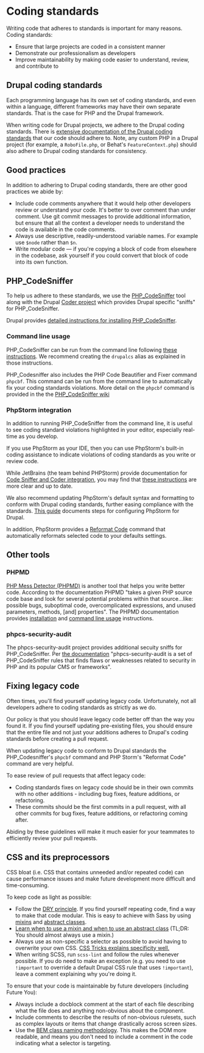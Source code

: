 # Coding standards

Writing code that adheres to standards is important for many reasons. Coding standards:

- Ensure that large projects are coded in a consistent manner
- Demonstrate our professionalism as developers
- Improve maintainability by making code easier to understand, review, and contribute to

## Drupal coding standards

Each programming language has its own set of coding standards, and even within a language, different frameworks may have their own separate standards. That is the case for PHP and the Drupal framework.

When writing code for Drupal projects, we adhere to the Drupal coding standards. There is [extensive documentation of the Drupal coding standards](https://www.drupal.org/coding-standards) that our code should adhere to. Note, any custom PHP in a Drupal project (for example, a `RoboFile.php`, or Behat's `FeatureContext.php`) should also adhere to Drupal coding standards for consistency.

## Good practices

In addition to adhering to Drupal coding standards, there are other good practices we abide by:

- Include code comments anywhere that it would help other developers review or understand your code. It's better to over comment than under comment. Use git commit messages to provide additional information, but ensure that all the context a developer needs to understand the code is available in the code comments.
- Always use descriptive, readily-understood variable names. For example use `$node` rather than `$n`.
- Write modular code — if you're copying a block of code from elsewhere in the codebase, ask yourself if you could convert that block of code into its own function.

## PHP_CodeSniffer

To help us adhere to these standards, we use the [PHP_CodeSniffer](https://github.com/squizlabs/PHP_CodeSniffer) tool along with the Drupal [Coder project](https://www.drupal.org/project/coder) which provides Drupal specific "sniffs" for PHP_CodeSniffer.

Drupal provides [detailed instructions for installing PHP_CodeSniffer](https://www.drupal.org/node/1419988).

### Command line usage

PHP_CodeSniffer can be run from the command line following [these instructions](https://www.drupal.org/node/1587138). We recommend creating the `drupalcs` alias as explained in those instructions.

PHP_Codesniffer also includes the PHP Code Beautifier and Fixer command `phpcbf`. This command can be run from the command line to automatically fix your coding standards violations. More detail on the `phpcbf` command is provided in the the [PHP_CodeSniffer wiki](https://github.com/squizlabs/PHP_CodeSniffer/wiki/Fixing-Errors-Automatically#using-the-php-code-beautifier-and-fixer)

### PhpStorm integration

In addition to running PHP_CodeSniffer from the command line, it is useful to see coding standard violations highlighted in your editor, especially real-time as you develop.

If you use PhpStorm as your IDE, then you can use PhpStorm's built-in coding assistance to indicate violations of coding standards as you write or review code.

While JetBrains (the team behind PHPStorm) provide documentation for [Code Sniffer and Coder integration](https://confluence.jetbrains.com/display/PhpStorm/Drupal+Development+using+PhpStorm#DrupalDevelopmentusingPhpStorm-CoderandPHPCodeSnifferIntegration), you may find that [these instructions](http://justdrupal.com/php-code-sniffer-in-phpstorm-for-drupal/) are more clear and up to date.

We also recommend updating PhpStorm's default syntax and formatting to conform with Drupal coding standards, further easing compliance with the standards. [This guide](https://www.drupal.org/node/1962108) documents steps for configuring PhpStorm for Drupal.

In addition, PhpStorm provides a [Reformat Code](https://www.jetbrains.com/help/phpstorm/2016.1/reformatting-source-code.html?origin=old_help) command that automatically reformats selected code to your defaults settings.

## Other tools

### PHPMD

[PHP Mess Detector (PHPMD)](https://phpmd.org/) is another tool that helps you write better code. According to the documentation PHPMD "takes a given PHP source code base and look for several potential problems within that source...like: possible bugs, suboptimal code, overcomplicated expressions, and unused parameters, methods, [and] properties". The PHPMD documentation provides [installation](https://phpmd.org/download/index.html) and [command line usage](https://phpmd.org/documentation/index.html) instructions.

### phpcs-security-audit

The phpcs-security-audit project provides additional secuity sniffs for PHP_CodeSniffer. Per [the documentation](https://github.com/FloeDesignTechnologies/phpcs-security-audit) "phpcs-security-audit is a set of PHP_CodeSniffer rules that finds flaws or weaknesses related to security in PHP and its popular CMS or frameworks".

## Fixing legacy code

Often times, you'll find yourself updating legacy code. Unfortunately, not all developers adhere to coding standards as strictly as we do.

Our policy is that you should leave legacy code better off than the way you found it. If you find yourself updating pre-existing files, you should ensure that the entire file and not just your additions adheres to Drupal's coding standards before creating a pull request.

When updating legacy code to conform to Drupal standards the PHP_Codesniffer's `phpcbf` command and PHP Storm's "Reformat Code" command are very helpful.

To ease review of pull requests that affect legacy code:

- Coding standards fixes on legacy code should be in their own commits with no other additions - including bug fixes, feature additions, or refactoring.
- These commits should be the first commits in a pull request, with all other commits for bug fixes, feature additions, or refactoring coming after.

Abiding by these guidelines will make it much easier for your teammates to efficiently review your pull requests.

## CSS and its preprocessors

CSS bloat (i.e. CSS that contains unneeded and/or repeated code) can cause performance issues and make future development more difficult and time-consuming.

To keep code as light as possible:

- Follow the [DRY principle](https://en.wikipedia.org/wiki/Don%27t_repeat_yourself). If you find yourself repeating code, find a way to make that code modular. This is easy to achieve with Sass by using [mixins](http://sass-lang.com/guide#topic-6) and [abstract classes](http://thesassway.com/intermediate/using-object-oriented-css-with-sass).
- [Learn when to use a mixin and when to use an abstract class](http://csswizardry.com/2014/11/when-to-use-extend-when-to-use-a-mixin/) (TL;DR: You should almost always use a mixin.)
- Always use as non-specific a selector as possible to avoid having to overwrite your own CSS. [CSS Tricks explains specificity well.](https://css-tricks.com/specifics-on-css-specificity/)
- When writing SCSS, run `scss-lint` and follow the rules whenever possible. If you do need to make an exception (e.g. you need to use `!important` to override a default Drupal CSS rule that uses `!important`), leave a comment explaining why you're doing it.

To ensure that your code is maintainable by future developers (including Future You):

- Always include a docblock comment at the start of each file describing what the file does and anything non-obvious about the component.
- Include comments to describe the results of non-obvious rulesets, such as complex layouts or items that change drastically across screen sizes.
- Use the [BEM class naming methodology](http://csswizardry.com/2013/01/mindbemding-getting-your-head-round-bem-syntax/). This makes the DOM more readable, and means you don't need to include a comment in the code indicating what a selector is targeting.
